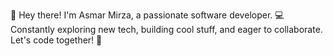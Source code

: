 👋 Hey there! I'm Asmar Mirza, a passionate software developer. 💻 Constantly exploring new tech, building cool stuff, and eager to collaborate. Let's code together! 🚀
